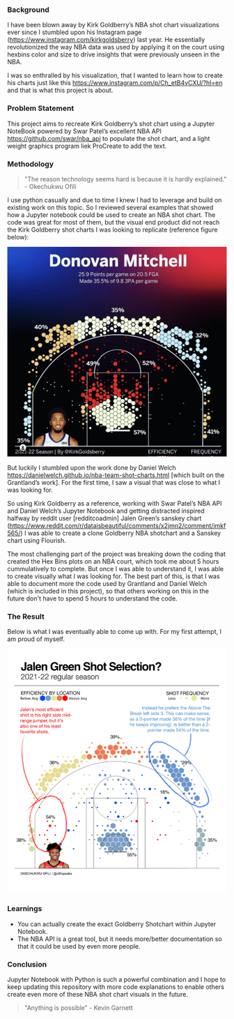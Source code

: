 ### Background

I have been blown away by Kirk Goldberry’s NBA shot chart visualizations ever since I stumbled upon his Instagram page (https://www.instagram.com/kirkgoldsberry) last year. He essentially revolutionized the way NBA data was used by applying it on the court using hexbins color and size to drive insights that were previously unseen in the NBA.

I was so enthralled by his visualization, that I wanted to learn how to create his charts just like this https://www.instagram.com/p/Ch_etB4vCXU/?hl=en and that is what this project is about.

### Problem Statement

This project aims to recreate Kirk Goldberry’s shot chart using a Jupyter NoteBook powered by Swar Patel’s excellent NBA API https://github.com/swar/nba_api to populate the shot chart, and a light weight graphics program liek ProCreate to add the text.

### Methodology

> "The reason technology seems hard is because it is hardly explained." - Okechukwu Ofili

I use python casually and due to time I knew I had to leverage and build on existing work on this topic. So I reviewed several examples that showed how a Jupyter notebook could be used to create an NBA shot chart. The code was great for most of them, but the visual end product did not reach the Kirk Goldberry shot charts I was looking to replicate (reference figure below):

![My Image](img/Kirk_Goldberry_NBA_Shot_Chart.png)

But luckily I stumbled upon the work done by Daniel Welch https://danielwelch.github.io/nba-team-shot-charts.html [which built on the Grantland’s work]. For the first time, I saw a visual that was close to what I was looking for.

So using Kirk Goldberry as a reference, working with Swar Patel’s NBA API and Daniel Welch’s Jupyter Notebook and getting distracted inspired halfway by reddit user [redditcoadmin] Jalen Green’s sanskey chart (https://www.reddit.com/r/dataisbeautiful/comments/x2jmn2/comment/imkf565/) I was able to create a clone Goldberry NBA shotchart and a Sanskey chart using Flourish. 

The most challenging part of the project was breaking down the coding that created the Hex Bins plots on an NBA court, which took me about 5 hours cummulatively to complete. But once I was able to understand it, I was able to create visually what I was looking for. The best part of this, is that I was able to document more the code used by Grantland and Daniel Welch (which is included in this project), so that others working on this in the future don't have to spend 5 hours to understand the code. 

### The Result

Below is what I was eventually able to come up with. For my first attempt, I am proud of myself.

![My Image](img/Jalen_Green_ShotChart.png)

### Learnings

- You can actually create the exact Goldberry Shotchart within Jupyter Notebook.
- The NBA API is a great tool, but it needs more/better documentation so that it could be used by even more people.

### Conclusion

Jupyter Notebook with Python is such a powerful combination and I hope to keep updating this repository with more code explanations to enable others create even more of these NBA shot chart visuals in the future.

> "Anything is possible"  - Kevin Garnett

